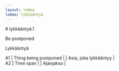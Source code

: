 ```yaml
---
layout: lemma
lemma: lykkääntyä
---
```


<div class="sense">
# <span class="sensename">lykkääntyä.1</span>

<span class="description">Be postponed</span>

<span class="description">Lykkääntyä</span>

A1 | Thing being postponed |   | Asia, joka lykkääntyy |  
A2 | Time span |   | Ajanjakso |  

</div>

